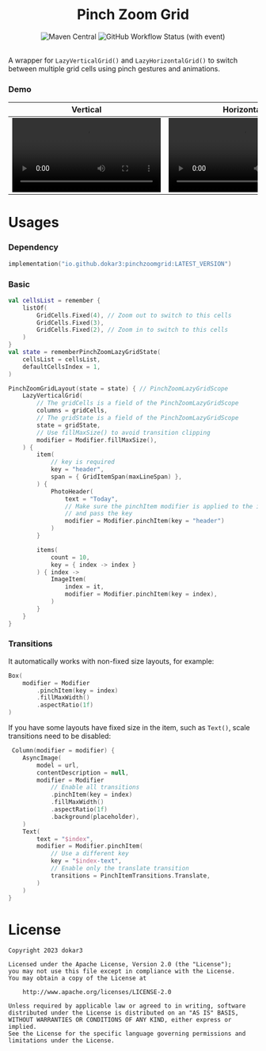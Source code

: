 <div align="center">
<h1>Pinch Zoom Grid</h1>
<img alt="Maven Central" src="https://img.shields.io/maven-central/v/io.github.dokar3/pinchzoomgrid?style=flat-square&color=%232DBEC0">
<img alt="GitHub Workflow Status (with event)" src="https://img.shields.io/github/actions/workflow/status/dokar3/pinch-zoom-grid/android.yaml?style=flat-square">
</div>

<br />

A wrapper for `LazyVerticalGrid()` and `LazyHorizontalGrid()` to switch between multiple grid
cells using pinch gestures and animations.

### Demo

| Vertical                                                     | Horizontal                                                   | Invoke                                                       |
| ------------------------------------------------------------ | ------------------------------------------------------------ | ------------------------------------------------------------ |
| <video src="https://github.com/dokar3/pinch-zoom-grid/assets/68095777/fd7a2ed1-96d5-44e1-aa85-0ca47a87d04a"/> | <video src="https://github.com/dokar3/pinch-zoom-grid/assets/68095777/561b49f9-bdf9-4649-92cc-f9694c626d90"/> | <video src="https://github.com/dokar3/pinch-zoom-grid/assets/68095777/95816c47-4e34-4172-9f61-9e829813b340"/> |


# Usages

### Dependency

```kotlin
implementation("io.github.dokar3:pinchzoomgrid:LATEST_VERSION")
```

### Basic

```kotlin
val cellsList = remember {
    listOf(
        GridCells.Fixed(4), // Zoom out to switch to this cells
        GridCells.Fixed(3),
        GridCells.Fixed(2), // Zoom in to switch to this cells
    )
}
val state = rememberPinchZoomLazyGridState(
    cellsList = cellsList,
    defaultCellsIndex = 1,
)

PinchZoomGridLayout(state = state) { // PinchZoomLazyGridScope
    LazyVerticalGrid(
        // The gridCells is a field of the PinchZoomLazyGridScope
        columns = gridCells,
        // The gridState is a field of the PinchZoomLazyGridScope
        state = gridState,
        // Use fillMaxSize() to avoid transition clipping
        modifier = Modifier.fillMaxSize(),
    ) {
        item(
            // key is required
            key = "header",
            span = { GridItemSpan(maxLineSpan) },
        ) {
            PhotoHeader(
                text = "Today",
                // Make sure the pinchItem modifier is applied to the item root
                // and pass the key
                modifier = Modifier.pinchItem(key = "header")
            )
        }

        items(
            count = 10,
            key = { index -> index }
        ) { index ->
            ImageItem(
                index = it,
                modifier = Modifier.pinchItem(key = index),
            )
        }
    }
}
```

### Transitions

It automatically works with non-fixed size layouts, for example:

```kotlin
Box(
    modifier = Modifier
        .pinchItem(key = index)
        .fillMaxWidth()
        .aspectRatio(1f)
)
```

If you have some layouts have fixed size in the item, such as `Text()`, scale transitions need to be disabled:

```kotlin
 Column(modifier = modifier) {
    AsyncImage(
        model = url,
        contentDescription = null,
        modifier = Modifier
            // Enable all transitions
            .pinchItem(key = index)
            .fillMaxWidth()
            .aspectRatio(1f)
            .background(placeholder),
    )
    Text(
        text = "$index",
        modifier = Modifier.pinchItem(
            // Use a different key
            key = "$index-text",
            // Enable only the translate transition
            transitions = PinchItemTransitions.Translate,
        )
    )
}
```

# License
```
Copyright 2023 dokar3

Licensed under the Apache License, Version 2.0 (the "License");
you may not use this file except in compliance with the License.
You may obtain a copy of the License at

    http://www.apache.org/licenses/LICENSE-2.0

Unless required by applicable law or agreed to in writing, software
distributed under the License is distributed on an "AS IS" BASIS,
WITHOUT WARRANTIES OR CONDITIONS OF ANY KIND, either express or implied.
See the License for the specific language governing permissions and
limitations under the License.
```
